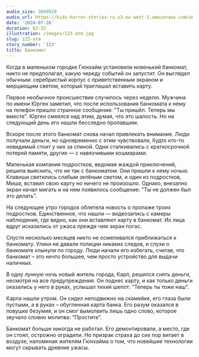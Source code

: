 ```yaml
---
audio_size: 3049920
audio_url: https://kids-horror-stories-ru.s3.eu-west-1.amazonaws.com/audio/123-atm.mp3
date: '2024-07-26'
duration: 02:32
illustration: /images/123-atm.jpg
slug: 123-atm
story_number: '123'
title: Банкомат
---
```


Когда в маленьком городке Гюнхайм установили новенький банкомат, никто не предполагал, какую череду событий он запустит. Он выглядел обычным: серебристый корпус с приветственным экраном и мерцающим светом, который приглашал вставить карту.

Первое необычное происшествие случилось через неделю. Мужчина по имени Юрген заметил, что после использования банкомата к нему на телефон пришло странное сообщение: "Ты пришёл. Теперь мы вместе". Юрген смеялся над этим, думая, что это шалость. Но на следующий день его нашли бесследно пропавшим.

Вскоре после этого банкомат снова начал привлекать внимание. Люди получали деньги, но одновременно с этим чувствовали, будто кто-то невидимый стоит у них за спиной. Одни сталкивались с краткосрочной потерей памяти, другие — с навязчивыми кошмарами.

Маленькая компания подростков, ведомая жаждой приключений, решила выяснить, что не так с банкоматом. Они пришли к нему ночью. Клавиши светились слабым зелёным светом, и один из подростков, Миша, вставил свою карту но ничего не произошло. Однако, внезапно экран начал мигать и на нем появилось сообщение: "Ты не должен был это делать".

На следующее утро городок облетела новость о пропаже троих подростков. Единственное, что нашли — видеозапись с камеры наблюдения, где видно, как они вставляют карту в банкомат. Их лица вдруг исказились от ужаса прежде чем экран погас.

Спустя несколько месяцев никто не осмеливался приближаться к банкомату. Улики не давали полиции никаких следов, и слухи о банкомате хлынули по городу. Люди начали его избегать, считая, что банкомат – это нечто большее, чем просто устройство для выдачи наличных.

В одну лунную ночь новый житель города, Карл, решился снять деньги, несмотря на все предупреждения. Он поднес карту, и как только деньги оказались у него в руках, услышал тихий шепот: "Теперь ты тоже наш".

Карла нашли утром. Он сидел неподвижно на скамейке, его глаза были пустыми, а в руках – обугленная карта банка. Его разум оказался в ловушке безумия, и он смог вымолвить лишь одно слово, которое звучало словно молитва: "Простите".

Банкомат больше никогда не работал. Его демонтировали, а место, где он стоял, острожно оградили. Но призрак страха до сих пор витает в воздухе, напоминая жителям Гюнхайма о том, что новейшие технологии могут скрывать древние ужасы.